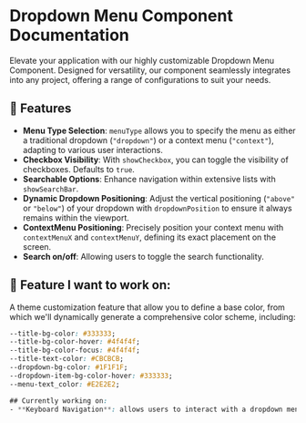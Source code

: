 # Dropdown Menu Component Documentation

Elevate your application with our highly customizable Dropdown Menu Component. Designed for versatility, our component seamlessly integrates into any project, offering a range of configurations to suit your needs.

## 🚀 Features

- **Menu Type Selection**: `menuType` allows you to specify the menu as either a traditional dropdown (`"dropdown"`) or a context menu (`"context"`), adapting to various user interactions.
- **Checkbox Visibility**: With `showCheckbox`, you can toggle the visibility of checkboxes. Defaults to `true`.
- **Searchable Options**: Enhance navigation within extensive lists with `showSearchBar`.
- **Dynamic Dropdown Positioning**: Adjust the vertical positioning (`"above"` or `"below"`) of your dropdown with `dropdownPosition` to ensure it always remains within the viewport.
- **ContextMenu Positioning**: Precisely position your context menu with `contextMenuX` and `contextMenuY`, defining its exact placement on the screen.
- **Search on/off**: Allowing users to toggle the search functionality.

## 🎨 Feature I want to work on:

A theme customization feature that allow you to define a base color, from which we'll dynamically generate a comprehensive color scheme, including:

```css
--title-bg-color: #333333;
--title-bg-color-hover: #4f4f4f;
--title-bg-color-focus: #4f4f4f;
--title-text-color: #CBCBCB;
--dropdown-bg-color: #1F1F1F;
--dropdown-item-bg-color-hover: #333333;
--menu-text_color: #E2E2E2;

## Currently working on:
- **Keyboard Navigation**: allows users to interact with a dropdown menu using only the `keyboard`, without relying on a mouse or other pointing devices
